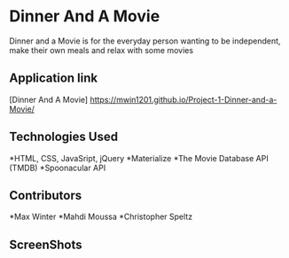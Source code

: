 # Dinner And A Movie
Dinner and a Movie is for the everyday person wanting to be independent, make their own meals and relax with some movies

## Application link
[Dinner And A Movie] https://mwin1201.github.io/Project-1-Dinner-and-a-Movie/

## Technologies Used
*HTML, CSS, JavaSript, jQuery
*Materialize
*The Movie Database API (TMDB)
*Spoonacular API

## Contributors
*Max Winter
*Mahdi Moussa
*Christopher Speltz

## ScreenShots